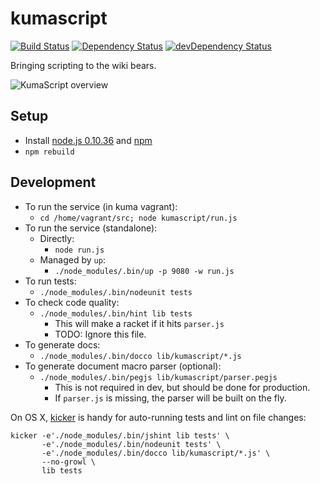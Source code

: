 # kumascript
[![Build Status](https://secure.travis-ci.org/mozilla/kumascript.svg)](https://travis-ci.org/mozilla/kumascript)
[![Dependency Status](https://david-dm.org/mozilla/kumascript.svg?theme=shields.io)](https://david-dm.org/mozilla/kumascript)
[![devDependency Status](https://david-dm.org/mozilla/kumascript/dev-status.svg?theme=shields.io)](https://david-dm.org/mozilla/kumascript#info=devDependencies)

Bringing scripting to the wiki bears.

![KumaScript overview](https://wiki.mozilla.org/images/thumb/2/2b/Kumascript.png/1000px-Kumascript.png)

## Setup

* Install [node.js 0.10.36](http://nodejs.org/docs/v0.10.36/) and [npm](http://npmjs.org/)
* `npm rebuild`

## Development

* To run the service (in kuma vagrant):
    * `cd /home/vagrant/src; node kumascript/run.js`
* To run the service (standalone):
    * Directly:
        * `node run.js`
    * Managed by `up`:
        * `./node_modules/.bin/up -p 9080 -w run.js`
* To run tests:
    * `./node_modules/.bin/nodeunit tests`
* To check code quality:
    * `./node_modules/.bin/hint lib tests`
        * This will make a racket if it hits `parser.js`
        * TODO: Ignore this file.
* To generate docs:
    * `./node_modules/.bin/docco lib/kumascript/*.js`
* To generate document macro parser (optional):
    * `./node_modules/.bin/pegjs lib/kumascript/parser.pegjs`
        * This is not required in dev, but should be done for production.
        * If `parser.js` is missing, the parser will be built on the fly.

On OS X, [kicker](https://github.com/alloy/kicker) is handy for auto-running
tests and lint on file changes:

    kicker -e'./node_modules/.bin/jshint lib tests' \
           -e'./node_modules/.bin/nodeunit tests' \
           -e'./node_modules/.bin/docco lib/kumascript/*.js' \
           --no-growl \
           lib tests
